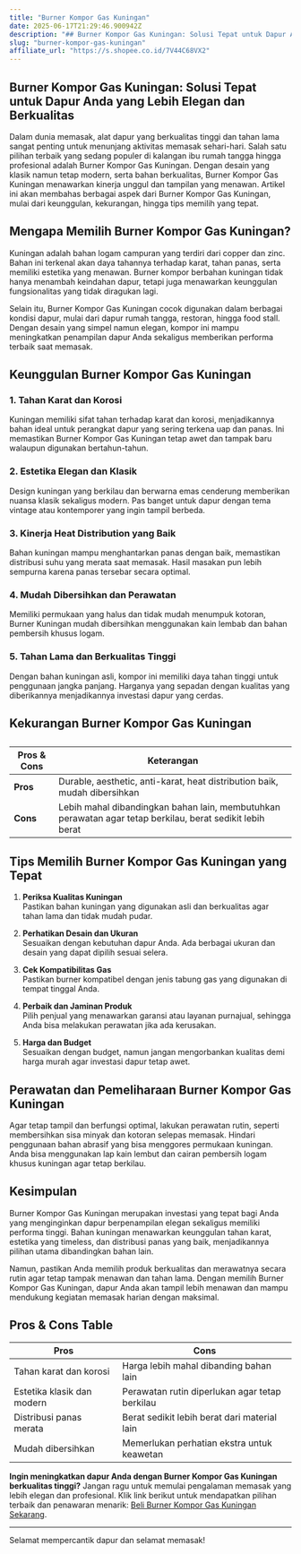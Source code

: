 ```yaml
---
title: "Burner Kompor Gas Kuningan"
date: 2025-06-17T21:29:46.900942Z
description: "## Burner Kompor Gas Kuningan: Solusi Tepat untuk Dapur Anda yang Lebih Elegan dan Berkualitas..."
slug: "burner-kompor-gas-kuningan"
affiliate_url: "https://s.shopee.co.id/7V44C68VX2"
---
```

## Burner Kompor Gas Kuningan: Solusi Tepat untuk Dapur Anda yang Lebih Elegan dan Berkualitas

Dalam dunia memasak, alat dapur yang berkualitas tinggi dan tahan lama sangat penting untuk menunjang aktivitas memasak sehari-hari. Salah satu pilihan terbaik yang sedang populer di kalangan ibu rumah tangga hingga profesional adalah Burner Kompor Gas Kuningan. Dengan desain yang klasik namun tetap modern, serta bahan berkualitas, Burner Kompor Gas Kuningan menawarkan kinerja unggul dan tampilan yang menawan. Artikel ini akan membahas berbagai aspek dari Burner Kompor Gas Kuningan, mulai dari keunggulan, kekurangan, hingga tips memilih yang tepat.

## Mengapa Memilih Burner Kompor Gas Kuningan?

Kuningan adalah bahan logam campuran yang terdiri dari copper dan zinc. Bahan ini terkenal akan daya tahannya terhadap karat, tahan panas, serta memiliki estetika yang menawan. Burner kompor berbahan kuningan tidak hanya menambah keindahan dapur, tetapi juga menawarkan keunggulan fungsionalitas yang tidak diragukan lagi.

Selain itu, Burner Kompor Gas Kuningan cocok digunakan dalam berbagai kondisi dapur, mulai dari dapur rumah tangga, restoran, hingga food stall. Dengan desain yang simpel namun elegan, kompor ini mampu meningkatkan penampilan dapur Anda sekaligus memberikan performa terbaik saat memasak.

## Keunggulan Burner Kompor Gas Kuningan

### 1. Tahan Karat dan Korosi

Kuningan memiliki sifat tahan terhadap karat dan korosi, menjadikannya bahan ideal untuk perangkat dapur yang sering terkena uap dan panas. Ini memastikan Burner Kompor Gas Kuningan tetap awet dan tampak baru walaupun digunakan bertahun-tahun.

### 2. Estetika Elegan dan Klasik

Design kuningan yang berkilau dan berwarna emas cenderung memberikan nuansa klasik sekaligus modern. Pas banget untuk dapur dengan tema vintage atau kontemporer yang ingin tampil berbeda.

### 3. Kinerja Heat Distribution yang Baik

Bahan kuningan mampu menghantarkan panas dengan baik, memastikan distribusi suhu yang merata saat memasak. Hasil masakan pun lebih sempurna karena panas tersebar secara optimal.

### 4. Mudah Dibersihkan dan Perawatan

Memiliki permukaan yang halus dan tidak mudah menumpuk kotoran, Burner Kuningan mudah dibersihkan menggunakan kain lembab dan bahan pembersih khusus logam.

### 5. Tahan Lama dan Berkualitas Tinggi

Dengan bahan kuningan asli, kompor ini memiliki daya tahan tinggi untuk penggunaan jangka panjang. Harganya yang sepadan dengan kualitas yang diberikannya menjadikannya investasi dapur yang cerdas.

## Kekurangan Burner Kompor Gas Kuningan

## 
| **Pros & Cons** | **Keterangan** |
|-----------------|----------------|
| **Pros** | Durable, aesthetic, anti-karat, heat distribution baik, mudah dibersihkan |
| **Cons** | Lebih mahal dibandingkan bahan lain, membutuhkan perawatan agar tetap berkilau, berat sedikit lebih berat |

## Tips Memilih Burner Kompor Gas Kuningan yang Tepat

1. **Periksa Kualitas Kuningan**  
Pastikan bahan kuningan yang digunakan asli dan berkualitas agar tahan lama dan tidak mudah pudar.

2. **Perhatikan Desain dan Ukuran**  
Sesuaikan dengan kebutuhan dapur Anda. Ada berbagai ukuran dan desain yang dapat dipilih sesuai selera.

3. **Cek Kompatibilitas Gas**  
Pastikan burner kompatibel dengan jenis tabung gas yang digunakan di tempat tinggal Anda.

4. **Perbaik dan Jaminan Produk**  
Pilih penjual yang menawarkan garansi atau layanan purnajual, sehingga Anda bisa melakukan perawatan jika ada kerusakan.

5. **Harga dan Budget**  
Sesuaikan dengan budget, namun jangan mengorbankan kualitas demi harga murah agar investasi dapur tetap awet.

## Perawatan dan Pemeliharaan Burner Kompor Gas Kuningan

Agar tetap tampil dan berfungsi optimal, lakukan perawatan rutin, seperti membersihkan sisa minyak dan kotoran selepas memasak. Hindari penggunaan bahan abrasif yang bisa menggores permukaan kuningan. Anda bisa menggunakan lap kain lembut dan cairan pembersih logam khusus kuningan agar tetap berkilau.

## Kesimpulan

Burner Kompor Gas Kuningan merupakan investasi yang tepat bagi Anda yang menginginkan dapur berpenampilan elegan sekaligus memiliki performa tinggi. Bahan kuningan menawarkan keunggulan tahan karat, estetika yang timeless, dan distribusi panas yang baik, menjadikannya pilihan utama dibandingkan bahan lain.

Namun, pastikan Anda memilih produk berkualitas dan merawatnya secara rutin agar tetap tampak menawan dan tahan lama. Dengan memilih Burner Kompor Gas Kuningan, dapur Anda akan tampil lebih menawan dan mampu mendukung kegiatan memasak harian dengan maksimal.

## Pros & Cons Table

| **Pros** | **Cons** |
|---|---|
| Tahan karat dan korosi | Harga lebih mahal dibanding bahan lain |
| Estetika klasik dan modern | Perawatan rutin diperlukan agar tetap berkilau |
| Distribusi panas merata | Berat sedikit lebih berat dari material lain |
| Mudah dibersihkan | Memerlukan perhatian ekstra untuk keawetan |

**Ingin meningkatkan dapur Anda dengan Burner Kompor Gas Kuningan berkualitas tinggi?** Jangan ragu untuk memulai pengalaman memasak yang lebih elegan dan profesional. Klik link berikut untuk mendapatkan pilihan terbaik dan penawaran menarik: [Beli Burner Kompor Gas Kuningan Sekarang](https://s.shopee.co.id/7V44C68VX2).

---

Selamat mempercantik dapur dan selamat memasak!